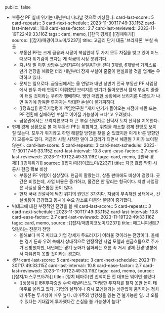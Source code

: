 public:: false

- 부동산 PF 실제 위기는 내년부터 나타날 것으로 예상된다.
  card-last-score:: 5
  card-repeats:: 3
  card-next-schedule:: 2023-11-30T17:49:33.115Z
  card-last-interval:: 10.8
  card-ease-factor:: 2.7
  card-last-reviewed:: 2023-11-19T22:49:33.116Z
  tags:: card, memo, [[한국 경제]] [[경제위기]]  
  source:: [[잡지/매경이코노미/2237]] 
  title:: 고금리 단기 대출 '브리지론' 부실 속출
	- 부동산 PF는 크게 금융과 시공이 핵심인데 두 가지 모두 차질을 빚고 있어 어느 때보다 위기감이 크다는 게 작금의 시장 분위기다.
	- 지난해 말 이후 상당수 브리지론이 살얼음판을 걷다 3개월, 6개월씩 가까스로 만기 연장을 해왔던 터라 내년부터 잠재 부실이 줄줄이 현실화할 것을 업계는 우려하고 있다.
	- 문제는 앞으로다. 금융권에서는 올 연말과 내년 상반기 전국 부동산 PF 사업장에서 한두 차례 연장이 이뤄졌던 브리지론 만기가 돌아오면서 잠재 부실이 줄줄이 터질 것이라는 우려가 팽배하다. 땅만 매입한 상황에서 브리지론 디폴트가 나면 여기에 참여한 투자자는 막대한 손실이 불가피하다.
	- [[정효섭]] 한국기업평가 책임연구원 "재차 만기가 돌아오는 시점에 차환 또는 PF 전환에 실패하면 부실로 이어질 가능성이 크다"고 우려했다.
	- 금융권에서는 브리지론보다 더 큰 부실 진원지로 신탁사 토지 신탁을 지목한다.
- 현재 경제 상황으로 볼 때 부동산 PF는 위험하고, 위험을 해소할 경제 전망도 보이질 않는다. 모두가 위기라고 하면 해결할 방향을 찾을 순 있겠지만 이게 바른 방향인지 모를수도 있다. 저금리 시절 시작한 일이 고금리가 되면서 해결될 기미가 보이질 않는다.
  card-last-score:: 5
  card-repeats:: 3
  card-next-schedule:: 2023-11-30T17:49:33.115Z
  card-last-interval:: 10.8
  card-ease-factor:: 2.7
  card-last-reviewed:: 2023-11-19T22:49:33.116Z
  tags:: card, memo, [[한국 경제]] [[경제위기]] 
  source:: [[잡지/매경이코노미/2237]] 
  title:: 자금 흐름 막힌 시공사 현금 확보 비상
	- 부동산 PF 위험이 심상찮다. 현금이 말랐는데, 상품 판매에도 비상이 걸렸다. 곳간은 비었는데, 사업 비용은 증가하고, 물건은 안 팔리는 형국이다. 지방 사업장은 사실상 올스톱된 곳이 많다.
	- 현재 국내 건설사에 닥친 위기의 원인은 3가지다. 자금이 부족해진 상태에서, 건설비용이 급감했고 동시에 수요 감소로 미분양 물량이 증가했다.
- 빅테크에 대한 부정적인 전망을 볼 때 
  card-last-score:: 5
  card-repeats:: 3
  card-next-schedule:: 2023-11-30T17:49:33.115Z
  card-last-interval:: 10.8
  card-ease-factor:: 2.7
  card-last-reviewed:: 2023-11-19T22:49:33.116Z
  tags:: card, memo, 
  source:: [[잡지/매경이코노미/2237]] 
  title:: 매그니피센트7 엇갈리는 전문가 전망
	- 올해보다 미국 빅테크 기업 강세가 두드러지기 어려울 것이라는 전망이다. 올해는 경기 둔화 우려 속에서 상대적으로 안정적인 사업 모델과 현금흐름으로 주가가 선방했지만, 내년에는 경기 둔화가 심화되는 흐름 속 거시 경제 환경 영향에서 자유롭지 못할 것이라는 경고다.
- 생각
  card-last-score:: 5
  card-repeats:: 3
  card-next-schedule:: 2023-11-30T17:49:33.115Z
  card-last-interval:: 10.8
  card-ease-factor:: 2.7
  card-last-reviewed:: 2023-11-19T22:49:33.116Z
  tags:: card, memo,
  source:: [[잡지/더스쿠프/575]] 
  title:: (정치 테마주)먼 친척이든 전 대표든 엮이면 불탔다
	- [[정용택]] IBK투자증권 수석 애널리스트 "마땅한 투자처를 찾지 못한 돈이 테마주로 쏠리고 있다. 기업의 실적이나 증시 모멘텀과는 상관없이 움직이는 정치 테마주는 투기성이 매우 높다. 테마주의 방향성을 읽는 건 불가능한 일. 더 오를 수 있다는 기대감에 투자했다간 손실을 볼 가능성이 높다"
-